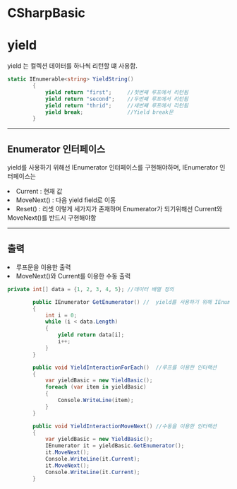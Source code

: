 # CSharpBasic

# yield

yield 는 컬렉션 데이터를 하나씩 리턴할 떄 사용함.

```c#
static IEnumerable<string> YieldString()
        {
            yield return "first";     //첫번째 루프에서 리턴됨
            yield return "second";    //두번째 루프에서 리턴됨
            yield return "thrid";     //세번쨰 루프에서 리턴됨
            yield break;              //Yield break문
        }
```
---
## Enumerator 인터페이스

yield를 사용하기 위해선 IEnumerator 인터페이스를 구현해야하며, IEnumerator 인터페이스는 
<li> Current : 현재 값
<li> MoveNext() : 다음 yield field로 이동
<li> Reset() : 리셋
 이렇게 세가지가 존재하며 Enumerator가 되기위해선 Current와 MoveNext()를 반드시 구현해야함
 
 ---
 ## 출력

<li> 루프문을 이용한 출력
<li> MoveNext()와 Current를 이용한 수동 출력

```c#
private int[] data = {1, 2, 3, 4, 5}; //데이터 배열 정의

        public IEnumerator GetEnumerator() //  yield를 사용하기 위해 IEnumerator 인터페이스 구현
        {
            int i = 0;
            while (i < data.Length)
            {
                yield return data[i];
                i++;
            }
        }

        public void YieldInteractionForEach()  //루프를 이용한 인터랙션
        {
            var yieldBasic = new YieldBasic();
            foreach (var item in yieldBasic)
            {
                Console.WriteLine(item);
            }
        }

        public void YieldInteractionMoveNext() //수동을 이용한 인터랙션
        {
            var yieldBasic = new YieldBasic();
            IEnumerator it = yieldBasic.GetEnumerator();
            it.MoveNext();
            Console.WriteLine(it.Current);
            it.MoveNext();
            Console.WriteLine(it.Current);
        }
```